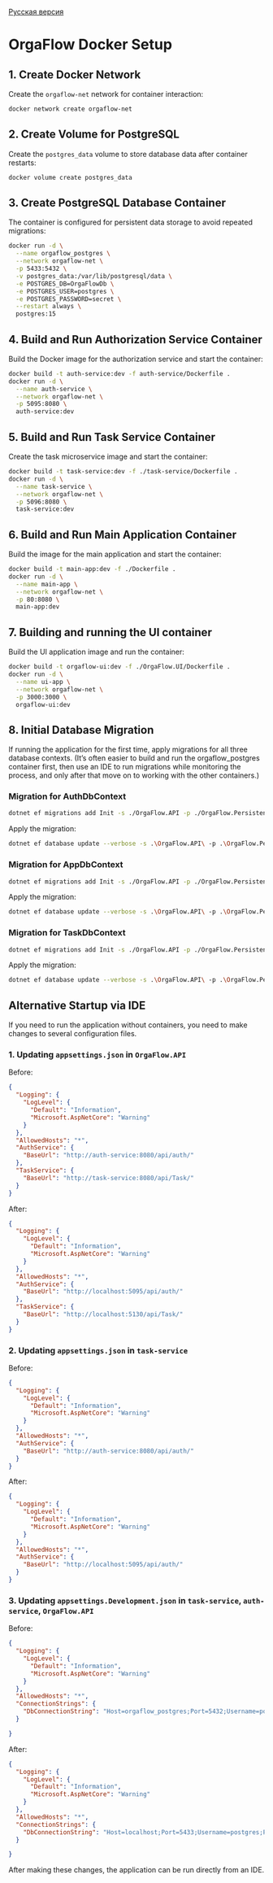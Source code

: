 [Русская версия](README.md)

# OrgaFlow Docker Setup

## 1. Create Docker Network

Create the `orgaflow-net` network for container interaction:

```bash
docker network create orgaflow-net
```

## 2. Create Volume for PostgreSQL

Create the `postgres_data` volume to store database data after container restarts:

```bash
docker volume create postgres_data
```

## 3. Create PostgreSQL Database Container

The container is configured for persistent data storage to avoid repeated migrations:

```bash
docker run -d \
  --name orgaflow_postgres \
  --network orgaflow-net \
  -p 5433:5432 \
  -v postgres_data:/var/lib/postgresql/data \
  -e POSTGRES_DB=OrgaFlowDb \
  -e POSTGRES_USER=postgres \
  -e POSTGRES_PASSWORD=secret \
  --restart always \
  postgres:15
```

## 4. Build and Run Authorization Service Container

Build the Docker image for the authorization service and start the container:

```bash
docker build -t auth-service:dev -f auth-service/Dockerfile .
docker run -d \
  --name auth-service \
  --network orgaflow-net \
  -p 5095:8080 \
  auth-service:dev
```

## 5. Build and Run Task Service Container

Create the task microservice image and start the container:

```bash
docker build -t task-service:dev -f ./task-service/Dockerfile .
docker run -d \
  --name task-service \
  --network orgaflow-net \
  -p 5096:8080 \
  task-service:dev
```

## 6. Build and Run Main Application Container

Build the image for the main application and start the container:

```bash
docker build -t main-app:dev -f ./Dockerfile .
docker run -d \
  --name main-app \
  --network orgaflow-net \
  -p 80:8080 \
  main-app:dev
```

## 7. Building and running the UI container

Build the UI application image and run the container:

```bash
docker build -t orgaflow-ui:dev -f ./OrgaFlow.UI/Dockerfile .
docker run -d \
  --name ui-app \
  --network orgaflow-net \
  -p 3000:3000 \
  orgaflow-ui:dev

```

## 8. Initial Database Migration

If running the application for the first time, apply migrations for all three database contexts.
(It’s often easier to build and run the orgaflow_postgres container first, then use an IDE to run migrations while monitoring the process, and only after that move on to working with the other containers.)
### Migration for AuthDbContext

```bash
dotnet ef migrations add Init -s ./OrgaFlow.API -p ./OrgaFlow.Persistence --context AuthDbContext
```

Apply the migration:

```bash
dotnet ef database update --verbose -s .\OrgaFlow.API\ -p .\OrgaFlow.Persistence\ --AuthDbContext
```

### Migration for AppDbContext

```bash
dotnet ef migrations add Init -s ./OrgaFlow.API -p ./OrgaFlow.Persistence --context AppDbContext
```

Apply the migration:

```bash
dotnet ef database update --verbose -s .\OrgaFlow.API\ -p .\OrgaFlow.Persistence\ --AppDbContext
```

### Migration for TaskDbContext

```bash
dotnet ef migrations add Init -s ./OrgaFlow.API -p ./OrgaFlow.Persistence --context TaskDbContext
```

Apply the migration:

```bash
dotnet ef database update --verbose -s .\OrgaFlow.API\ -p .\OrgaFlow.Persistence\ --TaskDbContext
```


## Alternative Startup via IDE

If you need to run the application without containers, you need to make changes to several configuration files.

### 1. Updating `appsettings.json` in `OrgaFlow.API`
Before:
```json
{
  "Logging": {
    "LogLevel": {
      "Default": "Information",
      "Microsoft.AspNetCore": "Warning"
    }
  },
  "AllowedHosts": "*",
  "AuthService": {
    "BaseUrl": "http://auth-service:8080/api/auth/"
  },
  "TaskService": {
    "BaseUrl": "http://task-service:8080/api/Task/"
  }
}
```
After:
```json
{
  "Logging": {
    "LogLevel": {
      "Default": "Information",
      "Microsoft.AspNetCore": "Warning"
    }
  },
  "AllowedHosts": "*",
  "AuthService": {
    "BaseUrl": "http://localhost:5095/api/auth/"
  },
  "TaskService": {
    "BaseUrl": "http://localhost:5130/api/Task/"
  }
}
```

### 2. Updating `appsettings.json` in `task-service`
Before:
```json
{
  "Logging": {
    "LogLevel": {
      "Default": "Information",
      "Microsoft.AspNetCore": "Warning"
    }
  },
  "AllowedHosts": "*",
  "AuthService": {
    "BaseUrl": "http://auth-service:8080/api/auth/"
  }
}
```
After:
```json
{
  "Logging": {
    "LogLevel": {
      "Default": "Information",
      "Microsoft.AspNetCore": "Warning"
    }
  },
  "AllowedHosts": "*",
  "AuthService": {
    "BaseUrl": "http://localhost:5095/api/auth/"
  }
}
```

### 3. Updating `appsettings.Development.json` in `task-service`, `auth-service`, `OrgaFlow.API`
Before:
```json
{
  "Logging": {
    "LogLevel": {
      "Default": "Information",
      "Microsoft.AspNetCore": "Warning"
    }
  },
  "AllowedHosts": "*",
  "ConnectionStrings": {
    "DbConnectionString": "Host=orgaflow_postgres;Port=5432;Username=postgres;Password=secret;Database=OrgaFlowDb"
  }

}

```
After:
```json
{
  "Logging": {
    "LogLevel": {
      "Default": "Information",
      "Microsoft.AspNetCore": "Warning"
    }
  },
  "AllowedHosts": "*",
  "ConnectionStrings": {
    "DbConnectionString": "Host=localhost;Port=5433;Username=postgres;Password=secret;Database=OrgaFlowDb"
  }

}

```
After making these changes, the application can be run directly from an IDE.

